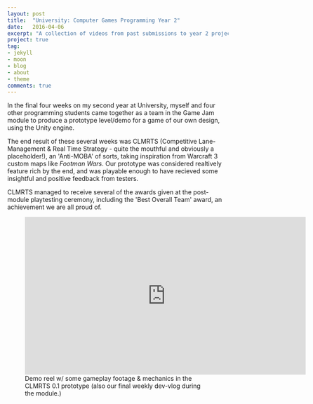 ```yaml
---
layout: post
title:  "University: Computer Games Programming Year 2"
date:   2016-04-06
excerpt: "A collection of videos from past submissions to year 2 projects."
project: true
tag:
- jekyll 
- moon
- blog
- about
- theme
comments: true
---
```


In the final four weeks on my second year at University, myself and four other programming students came together as a team in the Game Jam module to produce a prototype level/demo for a game of our own design, using the Unity engine.

The end result of these several weeks was CLMRTS (Competitive Lane-Management & Real Time Strategy - quite the mouthful and obviously a placeholder!), an 'Anti-MOBA' of sorts, taking inspiration from Warcraft 3 custom maps like <i>Footman Wars</i>. Our prototype was considered realtively feature rich by the end,
and was playable enough to have recieved some insightful and positive feedback from testers. 

CLMRTS managed to receive several of the awards given at the post-module playtesting ceremony, including the 'Best Overall Team' award, an achievement we are all proud of.

<figure>
	<iframe width="640" height="360" src="https://www.youtube.com/embed/py53zw_bP48" frameborder="0" allowfullscreen> </iframe>
	<figcaption>Demo reel w/ some gameplay footage & mechanics in the CLMRTS 0.1 prototype (also our final weekly dev-vlog during the module.)</figcaption>
</figure>

      
